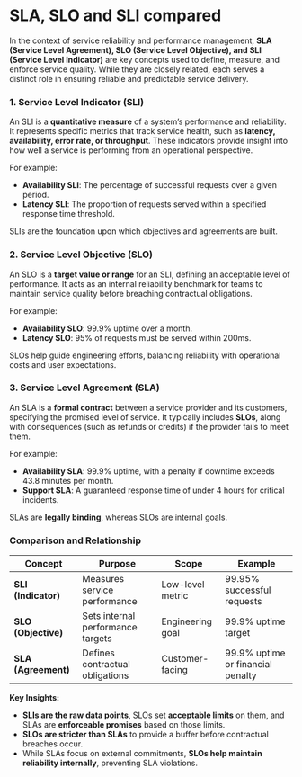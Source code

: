 # SLA, SLO and SLI compared

In the context of service reliability and performance management, **SLA (Service Level Agreement), SLO (Service Level Objective), and SLI (Service Level Indicator)** are key concepts used to define, measure, and enforce service quality. While they are closely related, each serves a distinct role in ensuring reliable and predictable service delivery.

### **1. Service Level Indicator (SLI)**

An SLI is a **quantitative measure** of a system’s performance and reliability. It represents specific metrics that track service health, such as **latency, availability, error rate, or throughput**. These indicators provide insight into how well a service is performing from an operational perspective.

For example:

- **Availability SLI**: The percentage of successful requests over a given period.
- **Latency SLI**: The proportion of requests served within a specified response time threshold.

SLIs are the foundation upon which objectives and agreements are built.

### **2. Service Level Objective (SLO)**

An SLO is a **target value or range** for an SLI, defining an acceptable level of performance. It acts as an internal reliability benchmark for teams to maintain service quality before breaching contractual obligations.

For example:

- **Availability SLO**: 99.9% uptime over a month.
- **Latency SLO**: 95% of requests must be served within 200ms.

SLOs help guide engineering efforts, balancing reliability with operational costs and user expectations.

### **3. Service Level Agreement (SLA)**

An SLA is a **formal contract** between a service provider and its customers, specifying the promised level of service. It typically includes **SLOs**, along with consequences (such as refunds or credits) if the provider fails to meet them.

For example:

- **Availability SLA**: 99.9% uptime, with a penalty if downtime exceeds 43.8 minutes per month.
- **Support SLA**: A guaranteed response time of under 4 hours for critical incidents.

SLAs are **legally binding**, whereas SLOs are internal goals.

### **Comparison and Relationship**

| Concept             | Purpose                           | Scope            | Example                           |
| ------------------- | --------------------------------- | ---------------- | --------------------------------- |
| **SLI (Indicator)** | Measures service performance      | Low-level metric | 99.95% successful requests        |
| **SLO (Objective)** | Sets internal performance targets | Engineering goal | 99.9% uptime target               |
| **SLA (Agreement)** | Defines contractual obligations   | Customer-facing  | 99.9% uptime or financial penalty |

**Key Insights:**

- **SLIs are the raw data points**, SLOs set **acceptable limits** on them, and SLAs are **enforceable promises** based on those limits.
- **SLOs are stricter than SLAs** to provide a buffer before contractual breaches occur.
- While SLAs focus on external commitments, **SLOs help maintain reliability internally**, preventing SLA violations.
